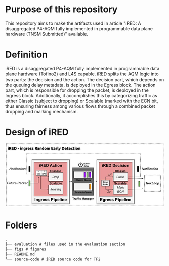 # Purpose of this repository
This repository aims to make the artifacts used in article "iRED: A disaggregated P4-AQM fully implemented in programmable data plane hardware (TNSM Submitted)" available.

# Definition
iRED is a disaggregated P4-AQM fully implemented in programmable data plane hardware (Tofino2) and L4S capable. iRED splits the AQM logic into two parts: the decision and the action. The decision part, which depends on the queuing delay metadata, is deployed in the Egress block. The action part, which is responsible for dropping the packet, is deployed in the Ingress block. Additionally, it accomplishes this by categorizing traffic as either Classic (subject to dropping) or Scalable (marked with the ECN bit, thus ensuring fairness among various flows through a combined packet dropping and marking mechanism.

# Design of iRED
![alt-text](https://github.com/dcomp-leris/iRED_TNSM/blob/main/figs/iRED.jpg)

# Folders
```console
.
├── evaluation # files used in the evaluation section
├── figs # figures
├── README.md
└── source-code # iRED source code for TF2
```

